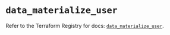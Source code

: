 # `data_materialize_user`

Refer to the Terraform Registry for docs: [`data_materialize_user`](https://registry.terraform.io/providers/materializeinc/materialize/0.9.1/docs/data-sources/user).
